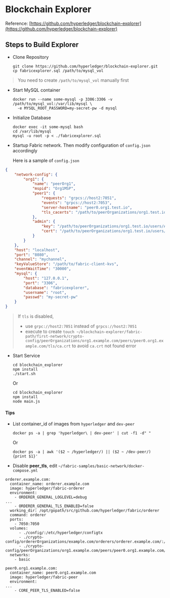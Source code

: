 # Blockchain Explorer

Reference: [https://github.com/hyperledger/blockchain-explorer](https://github.com/hyperledger/blockchain-explorer)

## Steps to Build Explorer

- Clone Repository

  ```shell
  git clone https://github.com/hyperledger/blockchain-explorer.git
  cp fabricexplorer.sql /path/to/mysql_vol
  ```

> You need to create ```/path/to/mysql_vol``` manually first

- Start MySQL container

  ```shell
  docker run --name some-mysql -p 3306:3306 -v /path/to/mysql_vol:/var/lib/mysql \
    -e MYSQL_ROOT_PASSWORD=my-secret-pw -d mysql
  ```

- Initialize Database

  ```shell
  docker exec -it some-mysql bash
  cd /var/lib/mysql
  mysql -u root -p < ./fabricexplorer.sql
  ```

- Startup Fabric network. Then modify configuration of ```config.json``` accordingly

  Here is a sample of ```config.json```

```json
{
	"network-config": {
		"org1": {
			"name": "peerOrg1",
			"mspid": "Org1MSP",
			"peer1": {
				"requests": "grpcs://host2:7051",
				"events": "grpcs://host2:7053",
				"server-hostname": "peer0.org1.test.io",
				"tls_cacerts": "/path/to/peerOrganizations/org1.test.io/peers/peer0.org1.test.io/tls/ca.crt"
			},
			"admin": {
				"key": "/path/to/peerOrganizations/org1.test.io/users/Admin@org1.test.io/msp/keystore",
				"cert": "/path/to/peerOrganizations/org1.test.io/users/Admin@org1.test.io/msp/signcerts"
			}
		}
	},
	"host": "localhost",
	"port": "8080",
	"channel": "mychannel",
	"keyValueStore": "/path/to/fabric-client-kvs",
	"eventWaitTime": "30000",
	"mysql": {
		"host": "127.0.0.1",
		"port": "3306",
		"database": "fabricexplorer",
		"username": "root",
		"passwd": "my-secret-pw"
	}
}
```

> If ```tls``` is disabled,
> - use ```grpc://host2:7051``` instead of ```grpcs://host2:7051```
> - execute to create ```touch ~/blockchain-explorer/fabric-path/first-network/crypto-config/peerOrganizations/org1.example.com/peers/peer0.org1.example.com/tls/ca.crt``` to avoid ```ca.crt``` not found error

- Start Service

  ```shell
  cd blockchain_explorer
  npm install
  ./start.sh
  ```
  Or

  ```
  cd blockchain_explorer
  npm install
  node main.js
  ```

#### Tips

- List container_id of images from ```hyperledger``` and ```dev-peer```

  ```
  docker ps -a | grep 'hyperledger\ | dev-peer' | cut -f1 -d" "
  ```

    Or

  ```
  docker ps -a | awk '($2 ~ /hyperledger/) || ($2 ~ /dev-peer/) {print $1}'
  ```

- Disable __peer_tls__, edit ```~/fabric-samples/basic-network/docker-compose.yml```

```
orderer.example.com:
  container_name: orderer.example.com
  image: hyperledger/fabric-orderer
  environment:
    - ORDERER_GENERAL_LOGLEVEL=debug
...
    - ORDERER_GENERAL_TLS_ENABLED=false
  working_dir: /opt/gopath/src/github.com/hyperledger/fabric/orderer
  command: orderer
  ports:
    - 7050:7050
  volumes:
      - ./config/:/etc/hyperledger/configtx
      - ./crypto-config/ordererOrganizations/example.com/orderers/orderer.example.com/:/etc/hyperledger/msp/orderer
      - ./crypto-config/peerOrganizations/org1.example.com/peers/peer0.org1.example.com/:/etc/hyperledger/msp/peerOrg1
  networks:
    - basic

peer0.org1.example.com:
  container_name: peer0.org1.example.com
  image: hyperledger/fabric-peer
  environment:
...
    - CORE_PEER_TLS_ENABLED=false
```
